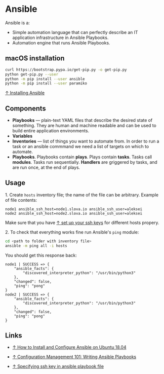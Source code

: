 # Ansible

Ansible is a:

* Simple automation language that can perfectly describe an IT application infrastructure in Ansible Playbooks.
* Automation engine that runs Ansible Playbooks.

## macOS installation

```bash
curl https://bootstrap.pypa.io/get-pip.py -o get-pip.py
python get-pip.py --user
python -m pip install --user ansible
python -m pip install --user paramiko
```

[↑ Installing Ansible](https://docs.ansible.com/ansible/latest/installation_guide/intro_installation.html)

## Components

* **Playbooks** — plain-text YAML files that describe the desired state of something. They are human and machine readable and can be used to build entire application environments.
* **Variables**
* **Inventories** — list of things you want to automate from. In order to run a task or an ansible commmand we need a list of targets on which to automate.
* **Playbooks**. Playbooks contain **plays**. Plays contain **tasks**. Tasks call **modules**. Tasks run sequentially. **Handlers** are griggered by tasks, and are run once, at the end of plays.

## Usage

1\. Create `hosts` inventory file; the name of the file can be arbitrary. Example of file contents:

```text
node1 ansible_ssh_host=node1.slova.io ansible_ssh_user=aleksei
node2 ansible_ssh_host=node2.slova.io ansible_ssh_user=aleksei
```

Make sure that you have [↑ set up your ssh keys](https://stackoverflow.com/questions/2419566/best-way-to-use-multiple-ssh-private-keys-on-one-client) for different hosts propery.

2\. To check that everything works fine run Ansible's `ping` module:

```bash
cd <path to folder with inventory file>
ansible -m ping all -i hosts
```

You should get this response back:

```text
node1 | SUCCESS => {
    "ansible_facts": {
        "discovered_interpreter_python": "/usr/bin/python3"
    },
    "changed": false,
    "ping": "pong"
}
node2 | SUCCESS => {
    "ansible_facts": {
        "discovered_interpreter_python": "/usr/bin/python3"
    },
    "changed": false,
    "ping": "pong"
}
```

## Links

* [↑ How to Install and Configure Ansible on Ubuntu 18.04](https://www.digitalocean.com/community/tutorials/how-to-install-and-configure-ansible-on-ubuntu-18-04)

* [↑ Configuration Management 101: Writing Ansible Playbooks](https://www.digitalocean.com/community/tutorials/configuration-management-101-writing-ansible-playbooks)

* [↑ Specifying ssh key in ansible playbook file](https://stackoverflow.com/questions/44734179/specifying-ssh-key-in-ansible-playbook-file)
